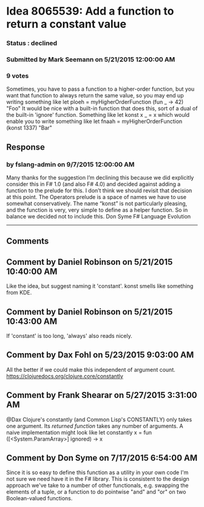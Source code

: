 # Idea 8065539: Add a function to return a constant value #

### Status : declined

### Submitted by Mark Seemann on 5/21/2015 12:00:00 AM

### 9 votes

Sometimes, you have to pass a function to a higher-order function, but you want that function to always return the same value, so you may end up writing something like
let ploeh = myHigherOrderFunction (fun _ -> 42) "Foo"
It would be nice with a built-in function that does this, sort of a dual of the built-in 'ignore' function.
Something like
let konst x _ = x
which would enable you to write something like
let fnaah = myHigherOrderFunction (konst 1337) "Bar"



## Response 
### by fslang-admin on 9/7/2015 12:00:00 AM

Many thanks for the suggestion
I’m declining this because we did explicitly consider this in F# 1.0 (and also F# 4.0) and decided against adding a function to the prelude for this. I don’t think we should revisit that decision at this point.
The Operators prelude is a space of names we have to use somewhat conservatively. The name “konst” is not particularly pleasing, and the function is very, very simple to define as a helper function. So in balance we decided not to include this.
Don Syme
F# Language Evolution

------------------------
## Comments


## Comment by Daniel Robinson on 5/21/2015 10:40:00 AM
Like the idea, but suggest naming it 'constant'. konst smells like something from KDE.


## Comment by Daniel Robinson on 5/21/2015 10:43:00 AM
If 'constant' is too long, 'always' also reads nicely.


## Comment by Dax Fohl on 5/23/2015 9:03:00 AM
All the better if we could make this independent of argument count. https://clojuredocs.org/clojure.core/constantly


## Comment by Frank Shearar on 5/27/2015 3:31:00 AM
@Dax Clojure's constantly (and Common Lisp's CONSTANTLY) only takes one argument. Its _returned function_ takes any number of arguments.
A naive implementation might look like
let constantly x = fun ([<System.ParamArray>] ignored) -> x


## Comment by Don Syme on 7/17/2015 6:54:00 AM
Since it is so easy to define this function as a utility in your own code I'm not sure we need have it in the F# library.
This is consistent to the design approach we've take to a number of other functionals, e.g. swapping the elements of a tuple, or a function to do pointwise "and" and "or" on two Boolean-valued functions.


